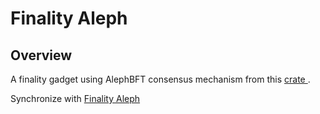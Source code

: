 # Finality Aleph

## Overview

A finality gadget using AlephBFT consensus mechanism from this [crate ](https://crates.io/crates/aleph-bft).

Synchronize with [Finality Aleph](https://github.com/Cardinal-Cryptography/aleph-node/tree/main/finality-aleph)
